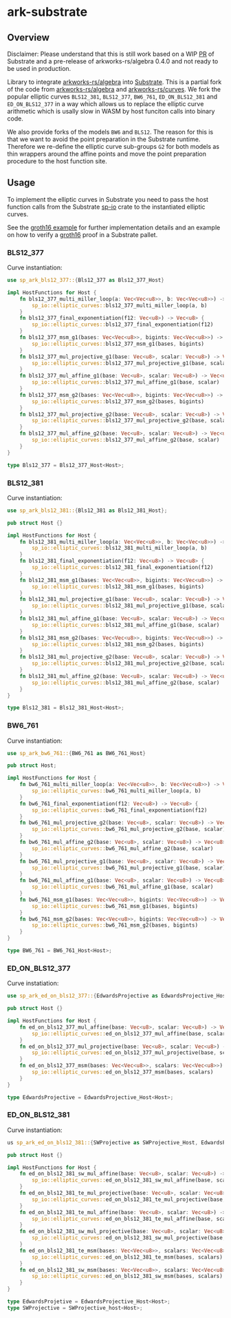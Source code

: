 # ark-substrate
## Overview
Disclaimer: Please understand that this is still work based on a WIP [PR](https://github.com/paritytech/substrate/pull/13031) of Substrate and a pre-release of arkworks-rs/algebra 0.4.0 and not ready to be used in production.

Library to integrate [arkworks-rs/algebra](https://github.com/arkworks-rs/algebra) into [Substrate](https://github.com/paritytech/substrate). This is a partial fork of the code from [arkworks-rs/algebra](https://github.com/arkworks-rs/algebra) and [arkworks-rs/curves](https://github.com/arkworks-rs/curves). We fork the popular elliptic curves `BLS12_381`, `BLS12_377`, `BW6_761`, `ED_ON_BLS12_381` and `ED_ON_BLS12_377` in a way which allows us to replace the elliptic curve arithmetic which is usally slow in WASM by host funciton calls into binary code.

We also provide forks of the models `BW6` and `BLS12`. The reason for this is that we want to avoid the point preparation in the Substrate runtime. Therefore we re-define the elliptic curve sub-groups `G2` for both models as thin wrappers around the affine points and move the point preparation procedure to the host function site.

## Usage

To implement the elliptic curves in Substrate you need to pass the host function calls from the Substrate [sp-io](https://github.com/paritytech/substrate) crate to the instantiated elliptic curves.

See the [groth16 example](https://github.com/achimcc/substrate-groth16) for further implementation details and an example on how to verify a [groth16](https://eprint.iacr.org/2016/260.pdf) proof in a Substrate pallet. 

### BLS12_377
Curve instantiation:

```rust
use sp_ark_bls12_377::{Bls12_377 as Bls12_377_Host}

impl HostFunctions for Host {
    fn bls12_377_multi_miller_loop(a: Vec<Vec<u8>>, b: Vec<Vec<u8>>) -> Vec<u8> {
        sp_io::elliptic_curves::bls12_377_multi_miller_loop(a, b)
    }
    fn bls12_377_final_exponentiation(f12: Vec<u8>) -> Vec<u8> {
        sp_io::elliptic_curves::bls12_377_final_exponentiation(f12)
    }
    fn bls12_377_msm_g1(bases: Vec<Vec<u8>>, bigints: Vec<Vec<u8>>) -> Vec<u8> {
        sp_io::elliptic_curves::bls12_377_msm_g1(bases, bigints)
    }
    fn bls12_377_mul_projective_g1(base: Vec<u8>, scalar: Vec<u8>) -> Vec<u8> {
        sp_io::elliptic_curves::bls12_377_mul_projective_g1(base, scalar)
    }
    fn bls12_377_mul_affine_g1(base: Vec<u8>, scalar: Vec<u8>) -> Vec<u8> {
        sp_io::elliptic_curves::bls12_377_mul_affine_g1(base, scalar)
    }
    fn bls12_377_msm_g2(bases: Vec<Vec<u8>>, bigints: Vec<Vec<u8>>) -> Vec<u8> {
        sp_io::elliptic_curves::bls12_377_msm_g2(bases, bigints)
    }
    fn bls12_377_mul_projective_g2(base: Vec<u8>, scalar: Vec<u8>) -> Vec<u8> {
        sp_io::elliptic_curves::bls12_377_mul_projective_g2(base, scalar)
    }
    fn bls12_377_mul_affine_g2(base: Vec<u8>, scalar: Vec<u8>) -> Vec<u8> {
        sp_io::elliptic_curves::bls12_377_mul_affine_g2(base, scalar)
    }
}

type Bls12_377 = Bls12_377_Host<Host>;
```

### BLS12_381

Curve instantiation:

```rust
use sp_ark_bls12_381::{Bls12_381 as Bls12_381_Host};

pub struct Host {}

impl HostFunctions for Host {
    fn bls12_381_multi_miller_loop(a: Vec<Vec<u8>>, b: Vec<Vec<u8>>) -> Vec<u8> {
        sp_io::elliptic_curves::bls12_381_multi_miller_loop(a, b)
    }
    fn bls12_381_final_exponentiation(f12: Vec<u8>) -> Vec<u8> {
        sp_io::elliptic_curves::bls12_381_final_exponentiation(f12)
    }
    fn bls12_381_msm_g1(bases: Vec<Vec<u8>>, bigints: Vec<Vec<u8>>) -> Vec<u8> {
        sp_io::elliptic_curves::bls12_381_msm_g1(bases, bigints)
    }
    fn bls12_381_mul_projective_g1(base: Vec<u8>, scalar: Vec<u8>) -> Vec<u8> {
        sp_io::elliptic_curves::bls12_381_mul_projective_g1(base, scalar)
    }
    fn bls12_381_mul_affine_g1(base: Vec<u8>, scalar: Vec<u8>) -> Vec<u8> {
        sp_io::elliptic_curves::bls12_381_mul_affine_g1(base, scalar)
    }
    fn bls12_381_msm_g2(bases: Vec<Vec<u8>>, bigints: Vec<Vec<u8>>) -> Vec<u8> {
        sp_io::elliptic_curves::bls12_381_msm_g2(bases, bigints)
    }
    fn bls12_381_mul_projective_g2(base: Vec<u8>, scalar: Vec<u8>) -> Vec<u8> {
        sp_io::elliptic_curves::bls12_381_mul_projective_g2(base, scalar)
    }
    fn bls12_381_mul_affine_g2(base: Vec<u8>, scalar: Vec<u8>) -> Vec<u8> {
        sp_io::elliptic_curves::bls12_381_mul_affine_g2(base, scalar)
    }
}

type Bls12_381 = Bls12_381_Host<Host>;
```



### BW6_761

Curve instantiation:

```rust
use sp_ark_bw6_761::{BW6_761 as BW6_761_Host}

pub struct Host;

impl HostFunctions for Host {
    fn bw6_761_multi_miller_loop(a: Vec<Vec<u8>>, b: Vec<Vec<u8>>) -> Vec<u8> {
        sp_io::elliptic_curves::bw6_761_multi_miller_loop(a, b)
    }
    fn bw6_761_final_exponentiation(f12: Vec<u8>) -> Vec<u8> {
        sp_io::elliptic_curves::bw6_761_final_exponentiation(f12)
    }
    fn bw6_761_mul_projective_g2(base: Vec<u8>, scalar: Vec<u8>) -> Vec<u8> {
        sp_io::elliptic_curves::bw6_761_mul_projective_g2(base, scalar)
    }
    fn bw6_761_mul_affine_g2(base: Vec<u8>, scalar: Vec<u8>) -> Vec<u8> {
        sp_io::elliptic_curves::bw6_761_mul_affine_g2(base, scalar)
    }
    fn bw6_761_mul_projective_g1(base: Vec<u8>, scalar: Vec<u8>) -> Vec<u8> {
        sp_io::elliptic_curves::bw6_761_mul_projective_g1(base, scalar)
    }
    fn bw6_761_mul_affine_g1(base: Vec<u8>, scalar: Vec<u8>) -> Vec<u8> {
        sp_io::elliptic_curves::bw6_761_mul_affine_g1(base, scalar)
    }
    fn bw6_761_msm_g1(bases: Vec<Vec<u8>>, bigints: Vec<Vec<u8>>) -> Vec<u8> {
        sp_io::elliptic_curves::bw6_761_msm_g1(bases, bigints)
    }
    fn bw6_761_msm_g2(bases: Vec<Vec<u8>>, bigints: Vec<Vec<u8>>) -> Vec<u8> {
        sp_io::elliptic_curves::bw6_761_msm_g2(bases, bigints)
    }
}

type BW6_761 = BW6_761_Host<Host>;
```

### ED_ON_BLS12_377

Curve instatiation:

```rust
use sp_ark_ed_on_bls12_377::{EdwardsProjective as EdwardsProjective_Host}

pub struct Host {}

impl HostFunctions for Host {
    fn ed_on_bls12_377_mul_affine(base: Vec<u8>, scalar: Vec<u8>) -> Vec<u8> {
        sp_io::elliptic_curves::ed_on_bls12_377_mul_affine(base, scalar)
    }
    fn ed_on_bls12_377_mul_projective(base: Vec<u8>, scalar: Vec<u8>) -> Vec<u8> {
        sp_io::elliptic_curves::ed_on_bls12_377_mul_projective(base, scalar)
    }
    fn ed_on_bls12_377_msm(bases: Vec<Vec<u8>>, scalars: Vec<Vec<u8>>) -> Vec<u8> {
        sp_io::elliptic_curves::ed_on_bls12_377_msm(bases, scalars)
    }
}

type EdwardsProjective = EdwardsProjective_Host<Host>;
```

### ED_ON_BLS12_381

Curve instantiation:

```rust
us sp_ark_ed_on_bls12_381::{SWProjective as SWProjective_Host, EdwardsProjective as EdwardsProjective_Host}

pub struct Host {}

impl HostFunctions for Host {
    fn ed_on_bls12_381_sw_mul_affine(base: Vec<u8>, scalar: Vec<u8>) -> Vec<u8> {
        sp_io::elliptic_curves::ed_on_bls12_381_sw_mul_affine(base, scalar)
    }
    fn ed_on_bls12_381_te_mul_projective(base: Vec<u8>, scalar: Vec<u8>) -> Vec<u8> {
        sp_io::elliptic_curves::ed_on_bls12_381_te_mul_projective(base, scalar)
    }
    fn ed_on_bls12_381_te_mul_affine(base: Vec<u8>, scalar: Vec<u8>) -> Vec<u8> {
        sp_io::elliptic_curves::ed_on_bls12_381_te_mul_affine(base, scalar)
    }
    fn ed_on_bls12_381_sw_mul_projective(base: Vec<u8>, scalar: Vec<u8>) -> Vec<u8> {
        sp_io::elliptic_curves::ed_on_bls12_381_sw_mul_projective(base, scalar)
    }
    fn ed_on_bls12_381_te_msm(bases: Vec<Vec<u8>>, scalars: Vec<Vec<u8>>) -> Vec<u8> {
        sp_io::elliptic_curves::ed_on_bls12_381_te_msm(bases, scalars)
    }
    fn ed_on_bls12_381_sw_msm(bases: Vec<Vec<u8>>, scalars: Vec<Vec<u8>>) -> Vec<u8> {
        sp_io::elliptic_curves::ed_on_bls12_381_sw_msm(bases, scalars)
    }
}

type EdwardsProjetive = EdwardsProjective_Host<Host>;
type SWProjective = SWProjective_host<Host>;
```


